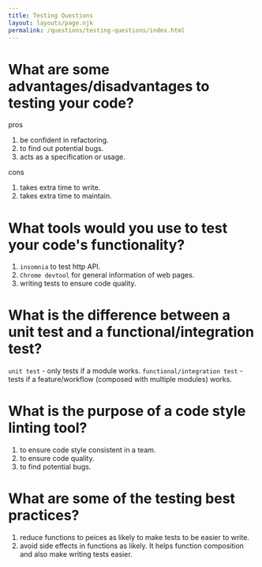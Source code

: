 ```yaml
---
title: Testing Questions
layout: layouts/page.njk
permalink: /questions/testing-questions/index.html
---
```


# What are some advantages/disadvantages to testing your code?

pros

1. be confident in refactoring.
2. to find out potential bugs.
3. acts as a specification or usage.

cons

1. takes extra time to write.
2. takes extra time to maintain.

# What tools would you use to test your code's functionality?

1. `insomnia` to test http API.
2. `Chrome devtool` for general information of web pages.
3. writing tests to ensure code quality.

# What is the difference between a unit test and a functional/integration test?

`unit test` - only tests if a module works.
`functional/integration test` - tests if a feature/workflow (composed with multiple modules) works.

# What is the purpose of a code style linting tool?

1. to ensure code style consistent in a team.
2. to ensure code quality.
3. to find potential bugs.

# What are some of the testing best practices?

1. reduce functions to peices as likely to make tests to be easier to write.
2. avoid side effects in functions as likely. It helps function composition and also make writing tests easier.
